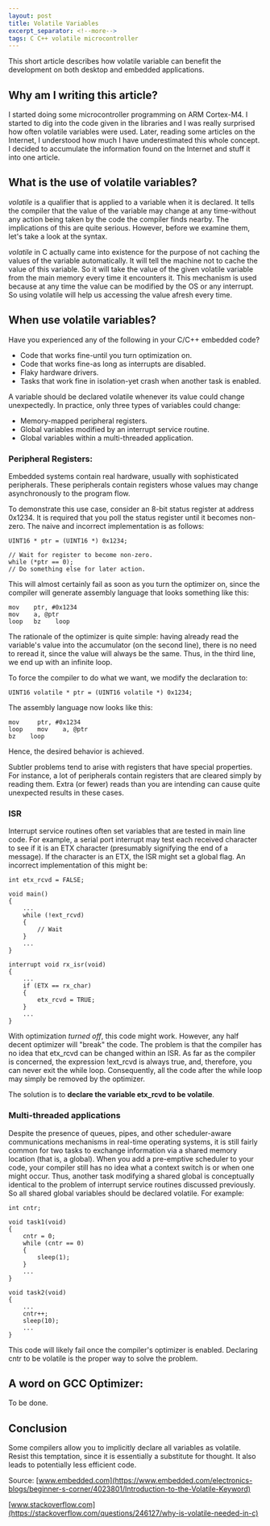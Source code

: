 ```yaml
---
layout: post
title: Volatile Variables
excerpt_separator: <!--more-->
tags: C C++ volatile microcontroller
---
```


This short article describes how volatile variable can benefit the development on both desktop and embedded applications.

<!--more-->

## Why am I writing this article?
I started doing some microcontroller programming on ARM Cortex-M4. I started to dig into the code given in the libraries and I was really surprised how often volatile variables were used. Later, reading some articles on the Internet, I understood how much I have underestimated this whole concept. I decided to accumulate the information found on the Internet and stuff it into one article.

## What is the use of volatile variables?
_volatile_ is a qualifier that is applied to a variable when it is declared. It tells the compiler that the value of the variable may change at any time-without any action being taken by the code the compiler finds nearby. The implications of this are quite serious. However, before we examine them, let's take a look at the syntax.

_volatile_ in C actually came into existence for the purpose of not caching the values of the variable automatically. It will tell the machine not to cache the value of this variable. So it will take the value of the given volatile variable from the main memory every time it encounters it. This mechanism is used because at any time the value can be modified by the OS or any interrupt. So using volatile will help us accessing the value afresh every time.

## When use volatile variables?
Have you experienced any of the following in your C/C++ embedded code?

* Code that works fine-until you turn optimization on.
* Code that works fine-as long as interrupts are disabled.
* Flaky hardware drivers.
* Tasks that work fine in isolation-yet crash when another task is enabled.

A variable should be declared volatile whenever its value could change unexpectedly. In practice, only three types of variables could change:

* Memory-mapped peripheral registers.
* Global variables modified by an interrupt service routine.
* Global variables within a multi-threaded application.

### Peripheral Registers:

Embedded systems contain real hardware, usually with sophisticated peripherals. These peripherals contain registers whose values may change asynchronously to the program flow. 

To demonstrate this use case, consider an 8-bit status register at address 0x1234. It is required that you poll the status register until it becomes non-zero. The naive and incorrect implementation is as follows:

~~~
UINT16 * ptr = (UINT16 *) 0x1234;

// Wait for register to become non-zero.
while (*ptr == 0);
// Do something else for later action.
~~~

This will almost certainly fail as soon as you turn the optimizer on, since the compiler will generate assembly language that looks something like this:
~~~
mov    ptr, #0x1234
mov    a, @ptr 
loop   bz    loop
~~~

The rationale of the optimizer is quite simple: having already read the variable's value into the accumulator (on the second line), there is no need to reread it, since the value will always be the same. Thus, in the third line, we end up with an infinite loop. 

To force the compiler to do what we want, we modify the declaration to:
~~~
UINT16 volatile * ptr = (UINT16 volatile *) 0x1234;
~~~

The assembly language now looks like this:

~~~
mov     ptr, #0x1234
loop    mov    a, @ptr        
bz    loop
~~~

Hence, the desired behavior is achieved.

Subtler problems tend to arise with registers that have special properties. For instance, a lot of peripherals contain registers that are cleared simply by reading them. Extra (or fewer) reads than you are intending can cause quite unexpected results in these cases.


### ISR

Interrupt service routines often set variables that are tested in main line code. For example, a serial port interrupt may test each received character to see if it is an ETX character (presumably signifying the end of a message). If the character is an ETX, the ISR might set a global flag. An incorrect implementation of this might be:

~~~
int etx_rcvd = FALSE;

void main()
{
    ...
    while (!ext_rcvd)
    {
        // Wait
    }
    ...
}

interrupt void rx_isr(void)
{
    ...
    if (ETX == rx_char)
    {
        etx_rcvd = TRUE;
    }
    ...
}
~~~

With optimization *turned off*, this code might work. However, any half decent optimizer will "break" the code. The problem is that the compiler has no idea that etx_rcvd can be changed within an ISR. As far as the compiler is concerned, the expression !ext_rcvd is always true, and, therefore, you can never exit the while loop. Consequently, all the code after the while loop may simply be removed by the optimizer.

The solution is to __declare the variable etx_rcvd to be volatile__.


### Multi-threaded applications

Despite the presence of queues, pipes, and other scheduler-aware communications mechanisms in real-time operating systems, it is still fairly common for two tasks to exchange information via a shared memory location (that is, a global). When you add a pre-emptive scheduler to your code, your compiler still has no idea what a context switch is or when one might occur. Thus, another task modifying a shared global is conceptually identical to the problem of interrupt service routines discussed previously. So all shared global variables should be declared volatile. For example:

~~~
int cntr;

void task1(void)
{
    cntr = 0;
    while (cntr == 0)
    {
        sleep(1);
    }
    ...
}

void task2(void)
{
    ...
    cntr++;
    sleep(10);
    ...
}
~~~

This code will likely fail once the compiler's optimizer is enabled. Declaring cntr to be volatile is the proper way to solve the problem.


## A word on GCC Optimizer:
To be done.

## Conclusion

Some compilers allow you to implicitly declare all variables as volatile. Resist this temptation, since it is essentially a substitute for thought. It also leads to potentially less efficient code.

Source: 
[www.embedded.com](https://www.embedded.com/electronics-blogs/beginner-s-corner/4023801/Introduction-to-the-Volatile-Keyword)

[www.stackoverflow.com](https://stackoverflow.com/questions/246127/why-is-volatile-needed-in-c)
